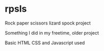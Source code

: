 # rpsls
Rock paper scissors lizard spock project

Something I did in my freetime, older project

Basic HTML CSS and Javascript used
